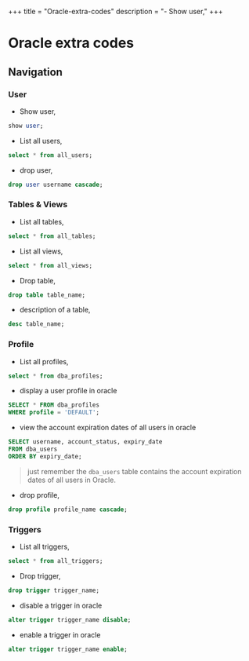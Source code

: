 +++
title = "Oracle-extra-codes"
description = "- Show user,"
+++

# Oracle extra codes

## Navigation

### User

- Show user,

```sql
show user;
```

- List all users,

```sql
select * from all_users;
```

- drop user,

```sql
drop user username cascade;
```

### Tables & Views

- List all tables,

```sql
select * from all_tables;
```

- List all views,

```sql
select * from all_views;
```

- Drop table,

```sql
drop table table_name;
```

- description of a table,

```sql
desc table_name;
```

### Profile

- List all profiles,

```sql
select * from dba_profiles;
```

- display a user profile in oracle

```sql
SELECT * FROM dba_profiles
WHERE profile = 'DEFAULT';
```

- view the account expiration dates of all users in oracle

```sql
SELECT username, account_status, expiry_date
FROM dba_users
ORDER BY expiry_date;
```

> just remember the `dba_users` table contains the account expiration dates of all users in Oracle.

- drop profile,

```sql
drop profile profile_name cascade;
```

### Triggers

- List all triggers,

```sql
select * from all_triggers;
```

- Drop trigger,

```sql
drop trigger trigger_name;
```

- disable a trigger in oracle

```sql
alter trigger trigger_name disable;
```

- enable a trigger in oracle

```sql
alter trigger trigger_name enable;
```


